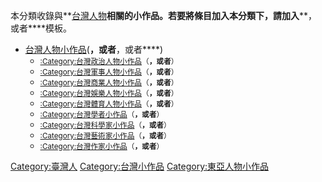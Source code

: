 本分類收錄與**[台灣人物](../Page/台灣人.md "wikilink")**相關的小作品。若要將條目加入本分類下，請加入****，或者****模板。

  - [台灣人物小作品](https://zh.wikipedia.org/wiki/Category:台灣人物小作品 "wikilink")(****，或者****，或者****)
      - <span style="font-size:smaller;">[:Category:台灣政治人物小作品](https://zh.wikipedia.org/wiki/Category:台灣政治人物小作品 "wikilink")（****，或者****）</span>
      - <span style="font-size:smaller;">[:Category:台灣軍事人物小作品](https://zh.wikipedia.org/wiki/Category:台灣軍事人物小作品 "wikilink")（****，或者****）</span>
      - <span style="font-size:smaller;">[:Category:台灣商業人物小作品](https://zh.wikipedia.org/wiki/Category:台灣商業人物小作品 "wikilink")（****，或者****）</span>
      - <span style="font-size:smaller;">[:Category:台灣娛樂人物小作品](https://zh.wikipedia.org/wiki/Category:台灣娛樂人物小作品 "wikilink")（****，或者****）</span>
      - <span style="font-size:smaller;">[:Category:台灣體育人物小作品](https://zh.wikipedia.org/wiki/Category:台灣體育人物小作品 "wikilink")（****，或者****）</span>
      - <span style="font-size:smaller;">[:Category:台灣學者小作品](https://zh.wikipedia.org/wiki/Category:台灣學者小作品 "wikilink")（****，或者****）</span>
      - <span style="font-size:smaller;">[:Category:台灣科學家小作品](https://zh.wikipedia.org/wiki/Category:台灣科學家小作品 "wikilink")（****，或者****）</span>
      - <span style="font-size:smaller;">[:Category:台灣藝術家小作品](https://zh.wikipedia.org/wiki/Category:台灣藝術家小作品 "wikilink")（****，或者****）</span>
      - <span style="font-size:smaller;">[:Category:台灣作家小作品](https://zh.wikipedia.org/wiki/Category:台灣作家小作品 "wikilink")（****，或者****）</span>

[Category:臺灣人](https://zh.wikipedia.org/wiki/Category:臺灣人 "wikilink")
[Category:台灣小作品](https://zh.wikipedia.org/wiki/Category:台灣小作品 "wikilink")
[Category:東亞人物小作品](https://zh.wikipedia.org/wiki/Category:東亞人物小作品 "wikilink")